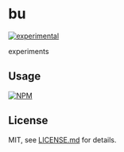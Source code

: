 # bu

[![experimental](http://badges.github.io/stability-badges/dist/experimental.svg)](http://github.com/badges/stability-badges)

experiments

## Usage

[![NPM](https://nodei.co/npm/bu.png)](https://www.npmjs.com/package/bu)

## License

MIT, see [LICENSE.md](http://github.com/mattdesl/bu/blob/master/LICENSE.md) for details.
